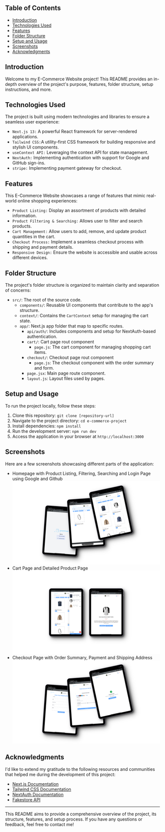 ## Table of Contents

- [Introduction](#introduction)
- [Technologies Used](#technologies-used)
- [Features](#features)
- [Folder Structure](#folder-structure)
- [Setup and Usage](#setup-and-usage)
- [Screenshots](#screenshots)
- [Acknowledgments](#acknowledgments)

## Introduction

Welcome to my E-Commerce Website project! This README provides an in-depth overview of the project's purpose, features, folder structure, setup instructions, and more.

## Technologies Used

The project is built using modern technologies and libraries to ensure a seamless user experience:

- `Next.js 13:` A powerful React framework for server-rendered applications.
- `Tailwind CSS:`A utility-first CSS framework for building responsive and stylish UI components.
- `useContext API:` Leveraging the context API for state management.
- `NextAuth:` Implementing authentication with support for Google and GitHub sign-ins.
- `stripe:` Implementing payment gateway for checkout.

## Features

This E-Commerce Website showcases a range of features that mimic real-world online shopping experiences:

- `Product Listing:` Display an assortment of products with detailed information.
- `Product Filtering & Searching:` Allows user to filter and search products.
- `Cart Management:` Allow users to add, remove, and update product quantities in the cart.
- `Checkout Process:` Implement a seamless checkout process with shipping and payment details.
- `Responsive Design:` Ensure the website is accessible and usable across different devices.

## Folder Structure

The project's folder structure is organized to maintain clarity and separation of concerns:

- `src/`: The root of the source code.
  - `components/`: Reusable UI components that contribute to the app's structure.
  - `context/`: Contains the `CartContext` setup for managing the cart state.
  - `app/`: Next.js app folder that map to specific routes.
    - `api/auth/`: Includes components and setup for NextAuth-based authentication.
    - `cart/`: Cart page rout component
      - `page.js`: The cart component for managing shopping cart items.
    - `checkout/`: Checkout page rout component
      - `page.js`: The checkout component with the order summary and form.
    - `page.jsx`: Main page route component.
    - `layout.js`: Layout files used by pages.

## Setup and Usage

To run the project locally, follow these steps:

1. Clone this repository: `git clone [repository-url]`
2. Navigate to the project directory: `cd e-commerce-project`
3. Install dependencies: `npm install`
4. Run the development server: `npm run dev`
5. Access the application in your browser at `http://localhost:3000`

## Screenshots

Here are a few screenshots showcasing different parts of the application:

- Homepage with Product Listing, Filtering, Searching and Login Page using Google and Github
  [![Screenshot1](https://raw.githubusercontent.com/reddevill007/totalitycorp-frontend-challenge/main/public/mockup1.png)](https://totalitycorp-ashy.vercel.app/)
- Cart Page and Detailed Product Page
  [![Screenshot2](https://raw.githubusercontent.com/reddevill007/totalitycorp-frontend-challenge/main/public/mockup2.png)](https://totalitycorp-ashy.vercel.app/)
- Checkout Page with Order Summary, Payment and Shipping Address
  [![Screenshot3](https://raw.githubusercontent.com/reddevill007/totalitycorp-frontend-challenge/main/public/mockup3.png)](https://totalitycorp-ashy.vercel.app/)

## Acknowledgments

I'd like to extend my gratitude to the following resources and communities that helped me during the development of this project:

- [Next.js Documentation](https://nextjs.org/docs)
- [Tailwind CSS Documentation](https://tailwindcss.com/docs)
- [NextAuth Documentation](https://next-auth.js.org/getting-started/introduction)
- [Fakestore API](https://fakestoreapi.com/)

---

This README aims to provide a comprehensive overview of the project, its structure, features, and setup process. If you have any questions or feedback, feel free to contact me!
